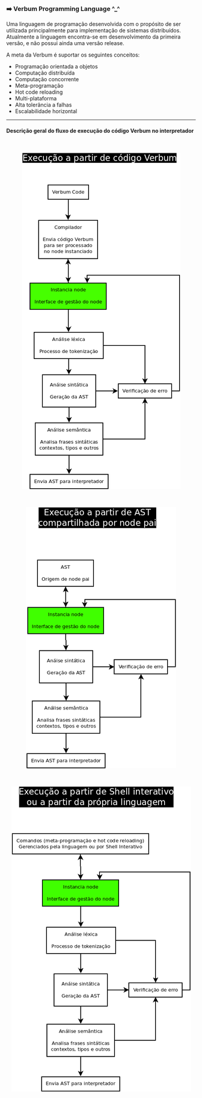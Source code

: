 ### :arrow_right: Verbum Programming Language ^_^

Uma linguagem de programação desenvolvida com o propósito de ser utilizada principalmente para implementação de sistemas distribuídos.
Atualmente a linguagem encontra-se em desenvolvimento da primeira versão, e não possui ainda uma versão release.

A meta da Verbum é suportar os seguintes conceitos:

- Programação orientada a objetos
- Computação distribuída
- Computação concorrente
- Meta-programação
- Hot code reloading
- Multi-plataforma
- Alta tolerância a falhas
- Escalabilidade horizontal

---

#### Descrição geral do fluxo de execução do código Verbum no interpretador

<br>

<p align="center">
    <img src="extras/images/fluxo-1.png" />
</p>

<br>

<p align="center">
    <img src="extras/images/fluxo-2.png" />
</p>

<br>

<p align="center">
    <img src="extras/images/fluxo-3.png" />
</p>


